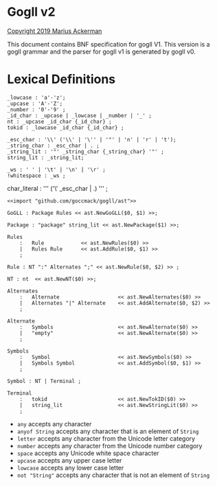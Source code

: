 # Gogll v2

[Copyright 2019 Marius Ackerman](License.txt)

This document contains BNF specification for gogll V1. This version is a gogll grammar and the parser for gogll v1 is generated by gogll v0.

# Lexical Definitions
```
_lowcase : 'a'-'z'; 
_upcase : 'A'-'Z';
_number : '0'-'9' ;
_id_char : _upcase | _lowcase | _number | '_' ;
nt : _upcase _id_char {_id_char} ;
tokid : _lowcase _id_char {_id_char} ;

_esc_char : '\\' ('\\' | '\'' | '"' | 'n' | 'r' | 't');
_string_char : _esc_char | . ;
_string_lit : '"' _string_char {_string_char} '"' ;
string_lit : _string_lit;

_ws : ' ' | '\t' | '\n' | '\r' ;
!whitespace : _ws ;

```
char_literal : '\'' ('\\' _esc_char | .) '\'' ;


```
<<import "github.com/goccmack/gogll/ast">>

GoGLL : Package Rules << ast.NewGoGLL($0, $1) >>;

Package : "package" string_lit << ast.NewPackage($1) >>;

Rules
    :   Rule            << ast.NewRules($0) >>
    |   Rules Rule      << ast.AddRule($0, $1) >>
    ;

Rule : NT ":" Alternates ";" << ast.NewRule($0, $2) >> ;

NT : nt  << ast.NewNT($0) >>;

Alternates
    :   Alternate                   << ast.NewAlternates($0) >>
    |   Alternates "|" Alternate    << ast.AddAlternate($0, $2) >>
    ;

Alternate
    :   Symbols                     << ast.NewAlternate($0) >>
    |   "empty"                     << ast.NewAlternate($0) >>
    ;

Symbols
    :   Symbol                      << ast.NewSymbols($0) >>
    |   Symbols Symbol              << ast.AddSymbol($0, $1) >>
    ;

Symbol : NT | Terminal ;

Terminal
    :   tokid                       << ast.NewTokID($0) >>
    |   string_lit                  << ast.NewStringLit($0) >>
    ;
```

-   `any` accepts any character
-   `anyof String` accepts any character that is an element of `String`
-   `letter` accepts any character from the Unicode letter category
-   `number` accepts any character from the Unicode number category
-   `space` accepts any Unicode white space character
-   `upcase` accepts any upper case letter
-   `lowcase` accepts any lower case letter
-   `not "String"` accepts any character that is not an element of `String`

